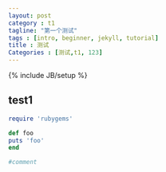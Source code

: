 ```yaml
---
layout: post
category : t1
tagline: "第一个测试"
tags : [intro, beginner, jekyll, tutorial]
title : 测试
Categories : [测试,t1, 123]
---
```

{% include JB/setup %}


## test1
``` ruby
require 'rubygems'

def foo
puts 'foo'
end

#comment
```